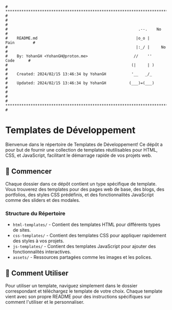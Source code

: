 ```
# **************************************************************************** #
#                                                                              #
#                                                         .--.    No           #
#    README.md                                           |o_o |    Pain        #
#                                                        |:_/ |     No         #
#    By: YohanGH <YohanGH@proton.me>                    //    ''     Code      #
#                                                      (|     | )              #
#    Created: 2024/02/15 13:46:34 by YohanGH           '__   _/_               #
#    Updated: 2024/02/15 13:46:34 by YohanGH          (___)=(___)              #
#                                                                              #
# **************************************************************************** #
```

# Templates de Développement

Bienvenue dans le répertoire de Templates de Développement! Ce dépôt a pour but de fournir une collection de templates réutilisables pour HTML, CSS, et JavaScript, facilitant le démarrage rapide de vos projets web.

## 🚀 Commencer

Chaque dossier dans ce dépôt contient un type spécifique de template. Vous trouverez des templates pour des pages web de base, des blogs, des portfolios, des styles CSS prédéfinis, et des fonctionnalités JavaScript comme des sliders et des modales.

### Structure du Répertoire

- `html-templates/` - Contient des templates HTML pour différents types de sites.
- `css-templates/` - Contient des templates CSS pour appliquer rapidement des styles à vos projets.
- `js-templates/` - Contient des templates JavaScript pour ajouter des fonctionnalités interactives.
- `assets/` - Ressources partagées comme les images et les polices.

## 📖 Comment Utiliser

Pour utiliser un template, naviguez simplement dans le dossier correspondant et téléchargez le template de votre choix. Chaque template vient avec son propre README pour des instructions spécifiques sur comment l'utiliser et le personnaliser.

